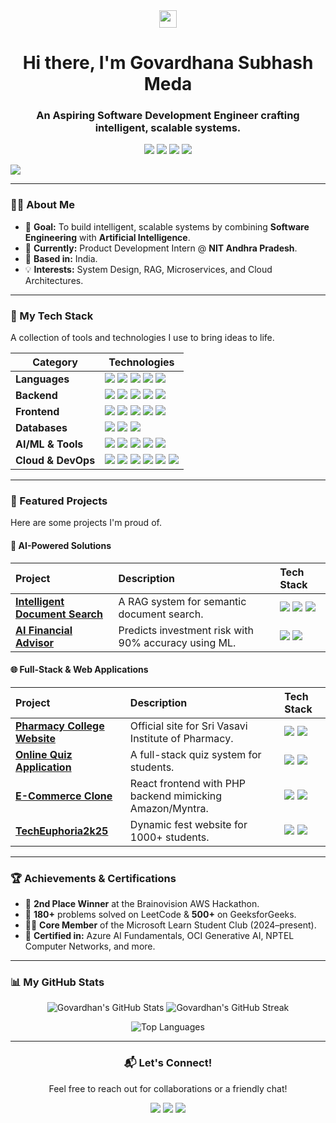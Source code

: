 <div align="center">
  <img src="https://media.giphy.com/media/hvRJCLFzcasrR4ia7z/giphy.gif" width="28">
  <h1 align="center">Hi there, I'm Govardhana Subhash Meda</h1>
  <h3 align="center">An Aspiring Software Development Engineer crafting intelligent, scalable systems.</h3>
</div>

<p align="center">
  <a href="https://www.linkedin.com/in/govardhana-subhash-9392676529k/"><img src="https://img.shields.io/badge/LinkedIn-0077B5?style=for-the-badge&logo=linkedin&logoColor=white"/></a>
  <a href="mailto:govardhanasubhashmeda@gmail.com"><img src="https://img.shields.io/badge/Gmail-D14836?style=for-the-badge&logo=gmail&logoColor=white"/></a>
  <a href="https://leetcode.com/u/YOUR_LEETCODE_USERNAME/"><img src="https://img.shields.io/badge/LeetCode-FFA116?style=for-the-badge&logo=LeetCode&logoColor=black"/></a>
  <a href="https://www.geeksforgeeks.org/user/YOUR_GFG_USERNAME/"><img src="https://img.shields.io/badge/GeeksforGeeks-298D46?style=for-the-badge&logo=geeksforgeeks&logoColor=white"/></a>
</p>
<p>
  <a href="https://www.linkedin.com/in/govardhana-subhash-9392676529k/"><img src="https://img.shields.io/badge/Portfolio-0077B5?style=for-the-badge&logo=linkedin&logoColor=white"/></a>
</p>

---

### 👨‍💻 About Me

- 🎯 **Goal:** To build intelligent, scalable systems by combining **Software Engineering** with **Artificial Intelligence**.
- 💼 **Currently:** Product Development Intern @ **NIT Andhra Pradesh**.
- 📍 **Based in:** India.
- 💡 **Interests:** System Design, RAG, Microservices, and Cloud Architectures.

---

### 🚀 My Tech Stack

A collection of tools and technologies I use to bring ideas to life.

| Category           | Technologies                                                                                                                                                                                                                                                              |
|--------------------|---------------------------------------------------------------------------------------------------------------------------------------------------------------------------------------------------------------------------------------------------------------------------|
| **Languages**      | <img src="https://img.shields.io/badge/Java-ED8B00?style=for-the-badge&logo=openjdk&logoColor=white"> <img src="https://img.shields.io/badge/Python-3776AB?style=for-the-badge&logo=python&logoColor=white"> <img src="https://img.shields.io/badge/C++-00599C?style=for-the-badge&logo=c%2B%2B&logoColor=white"> <img src="https://img.shields.io/badge/SQL-4479A1?style=for-the-badge&logo=postgresql&logoColor=white"> <img src="https://img.shields.io/badge/PHP-777BB4?style=for-the-badge&logo=php&logoColor=white">                                                                |
| **Backend**        | <img src="https://img.shields.io/badge/Spring_Boot-6DB33F?style=for-the-badge&logo=spring-boot&logoColor=white"> <img src="https://img.shields.io/badge/Django-092E20?style=for-the-badge&logo=django&logoColor=white"> <img src="https://img.shields.io/badge/Flask-000000?style=for-the-badge&logo=flask&logoColor=white"> <img src="https://img.shields.io/badge/Microservices-525252?style=for-the-badge&logo=redhat&logoColor=white"> <img src="https://img.shields.io/badge/REST_APIs-0277BD?style=for-the-badge&logo=swagger&logoColor=white"> |
| **Frontend**       | <img src="https://img.shields.io/badge/React-61DAFB?style=for-the-badge&logo=react&logoColor=black"> <img src="https://img.shields.io/badge/JavaScript-F7DF1E?style=for-the-badge&logo=javascript&logoColor=black"> <img src="https://img.shields.io/badge/HTML5-E34F26?style=for-the-badge&logo=html5&logoColor=white"> <img src="https://img.shields.io/badge/CSS3-1572B6?style=for-the-badge&logo=css3&logoColor=white"> <img src="https://img.shields.io/badge/Bootstrap-7952B3?style=for-the-badge&logo=bootstrap&logoColor=white"> |
| **Databases**      | <img src="https://img.shields.io/badge/PostgreSQL-4169E1?style=for-the-badge&logo=postgresql&logoColor=white"> <img src="https://img.shields.io/badge/MySQL-4479A1?style=for-the-badge&logo=mysql&logoColor=white"> <img src="https://img.shields.io/badge/MongoDB-47A248?style=for-the-badge&logo=mongodb&logoColor=white">                                                                                                                                                                                                                                                        |
| **AI/ML & Tools**  | <img src="https://img.shields.io/badge/scikit--learn-F7931E?style=for-the-badge&logo=scikit-learn&logoColor=white"> <img src="https://img.shields.io/badge/OpenAI-412991?style=for-the-badge&logo=openai&logoColor=white"> <img src="https://img.shields.io/badge/Pinecone-3B77F4?style=for-the-badge&logo=pinecone&logoColor=white"> <img src="https://img.shields.io/badge/FAISS-4A90E2?style=for-the-badge&logo=facebook&logoColor=white"> <img src="https://img.shields.io/badge/Generative_AI-8A2BE2?style=for-the-badge&logo=google-gemini&logoColor=white">                               |
| **Cloud & DevOps** | <img src="https://img.shields.io/badge/Amazon_AWS-232F3E?style=for-the-badge&logo=amazon-aws&logoColor=white"> <img src="https://img.shields.io/badge/Docker-2496ED?style=for-the-badge&logo=docker&logoColor=white"> <img src="https://img.shields.io/badge/Postman-FF6C37?style=for-the-badge&logo=postman&logoColor=white"> <img src="https://img.shields.io/badge/GitHub-181717?style=for-the-badge&logo=github&logoColor=white"> <img src="https://img.shields.io/badge/Git-F05032?style=for-the-badge&logo=git&logoColor=white"> <img src="https://img.shields.io/badge/Linux-FCC624?style=for-the-badge&logo=linux&logoColor=black"> |

---

### 🌟 Featured Projects

Here are some projects I'm proud of.

#### 🧠 AI-Powered Solutions
| Project | Description | Tech Stack |
| :--- | :--- | :--- |
| **[Intelligent Document Search](https://github.com/Govardhan-subhash/IntellDocSearch)** | A RAG system for semantic document search. | <img src="https://img.shields.io/badge/Spring_Boot-6DB33F?style=flat&logo=spring-boot&logoColor=white"> <img src="https://img.shields.io/badge/Python-3776AB?style=flat&logo=python&logoColor=white"> <img src="https://img.shields.io/badge/Pinecone-3B77F4?style=flat&logo=pinecone&logoColor=white"> |
| **[AI Financial Advisor](https://github.com/Govardhan-subhash/AI-financial_Advisory)** | Predicts investment risk with 90% accuracy using ML. | <img src="https://img.shields.io/badge/Flask-000000?style=flat&logo=flask&logoColor=white"> <img src="https://img.shields.io/badge/scikit--learn-F7931E?style=flat&logo=scikit-learn&logoColor=white"> |

#### 🌐 Full-Stack & Web Applications
| Project | Description | Tech Stack |
| :--- | :--- | :--- |
| **[Pharmacy College Website](https://svips.ac.in)** | Official site for Sri Vasavi Institute of Pharmacy. | <img src="https://img.shields.io/badge/React-61DAFB?style=flat&logo=react&logoColor=black"> <img src="https://img.shields.io/badge/PHP-777BB4?style=flat&logo=php&logoColor=white"> |
| **[Online Quiz Application](https://github.com/Govardhan-subhash/onlinequizapplication)** | A full-stack quiz system for students. | <img src="https://img.shields.io/badge/Spring_Boot-6DB33F?style=flat&logo=spring-boot&logoColor=white"> <img src="https://img.shields.io/badge/PostgreSQL-4169E1?style=flat&logo=postgresql&logoColor=white"> |
| **[E-Commerce Clone](https://github.com/Govardhan-subhash/React-e-Commerce)** | React frontend with PHP backend mimicking Amazon/Myntra. | <img src="https://img.shields.io/badge/React-61DAFB?style=flat&logo=react&logoColor=black"> <img src="https://img.shields.io/badge/PHP-777BB4?style=flat&logo=php&logoColor=white"> |
| **[TechEuphoria2k25](https://github.com/Govardhan-subhash/TechEuphoria2k25)** | Dynamic fest website for 1000+ students. | <img src="https://img.shields.io/badge/JavaScript-F7DF1E?style=flat&logo=javascript&logoColor=black"> <img src="https://img.shields.io/badge/Bootstrap-7952B3?style=flat&logo=bootstrap&logoColor=white"> |

---

### 🏆 Achievements & Certifications

- 🥈 **2nd Place Winner** at the Brainovision AWS Hackathon.
- 🧩 **180+** problems solved on LeetCode & **500+** on GeeksforGeeks.
- 👨‍🏫 **Core Member** of the Microsoft Learn Student Club (2024–present).
- 📜 **Certified in:** Azure AI Fundamentals, OCI Generative AI, NPTEL Computer Networks, and more.

---

### 📊 My GitHub Stats

<p align="center">
  <img src="https://github-readme-stats.vercel.app/api?username=Govardhan-subhash&show_icons=true&theme=tokyonight&hide_border=true&include_all_commits=true&count_private=true" alt="Govardhan's GitHub Stats" />
  <img src="https://github-readme-streak-stats.herokuapp.com/?user=Govardhan-subhash&theme=tokyonight&hide_border=true" alt="Govardhan's GitHub Streak" />
</p>

<p align="center">
  <img src="https://github-readme-stats.vercel.app/api/top-langs/?username=Govardhan-subhash&layout=compact&theme=tokyonight&hide_border=true" alt="Top Languages" />
</p>

---
<div align="center">
<h3>📬 Let's Connect!</h3>
<p>Feel free to reach out for collaborations or a friendly chat!</p>
<p>
  <a href="https://www.linkedin.com/in/govardhana-subhash-9392676529k/"><img src="https://img.shields.io/badge/LinkedIn-0077B5?style=for-the-badge&logo=linkedin&logoColor=white"/></a>
  <a href="mailto:govardhanasubhashmeda@gmail.com"><img src="https://img.shields.io/badge/Gmail-D14836?style=for-the-badge&logo=gmail&logoColor=white"/></a>
  <a href="https://github.com/Govardhan-subhash"><img src="https://img.shields.io/badge/GitHub-181717?style=for-the-badge&logo=github&logoColor=white"/></a>
</p>
</div>
